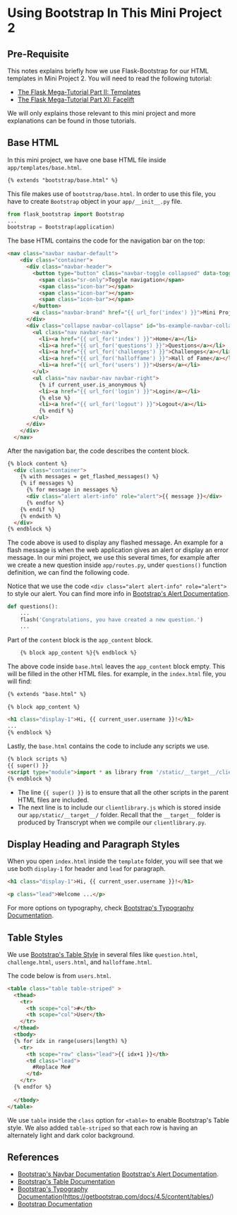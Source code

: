 # Using Bootstrap In This Mini Project 2

## Pre-Requisite

This notes explains briefly how we use Flask-Bootstrap for our HTML templates in Mini Project 2.  You will need to read the following tutorial:
- [The Flask Mega-Tutorial Part II: Templates](https://blog.miguelgrinberg.com/post/the-flask-mega-tutorial-part-ii-templates)
- [The Flask Mega-Tutorial Part XI: Facelift](https://blog.miguelgrinberg.com/post/the-flask-mega-tutorial-part-xi-facelift)

We will only explains those relevant to this mini project and more explanations can be found in those tutorials.

## Base HTML

In this mini project, we have one base HTML file inside `app/templates/base.html`. 

```html
{% extends "bootstrap/base.html" %}
```

This file makes use of `bootstrap/base.html`. In order to use this file, you have to create `Bootstrap` object in your `app/__init__.py` file.

```python
from flask_bootstrap import Bootstrap 
...
bootstrap = Bootstrap(application)
```

The base HTML contains the code for the navigation bar on the top:

```html
<nav class="navbar navbar-default">
    <div class="container">
      <div class="navbar-header">
        <button type="button" class="navbar-toggle collapsed" data-toggle="collapse" data-target="#bs-example-navbar-collapse-1" aria-expanded="false">
          <span class="sr-only">Toggle navigation</span>
          <span class="icon-bar"></span>
          <span class="icon-bar"></span>
          <span class="icon-bar"></span>
        </button>
        <a class="navbar-brand" href="{{ url_for('index') }}">Mini Project 2</a>
      </div>
      <div class="collapse navbar-collapse" id="bs-example-navbar-collapse-1">
        <ul class="nav navbar-nav">
          <li><a href="{{ url_for('index') }}">Home</a></li>
          <li><a href="{{ url_for('questions') }}">Questions</a></li>
          <li><a href="{{ url_for('challenges') }}">Challenges</a></li>
          <li><a href="{{ url_for('halloffame') }}">Hall of Fame</a></li>
          <li><a href="{{ url_for('users') }}">Users</a></li>
        </ul>
        <ul class="nav navbar-nav navbar-right">
          {% if current_user.is_anonymous %}
          <li><a href="{{ url_for('login') }}">Login</a></li>
          {% else %}
          <li><a href="{{ url_for('logout') }}">Logout</a></li>
          {% endif %}
        </ul>
      </div>
    </div>
  </nav>
```

After the navigation bar, the code describes the content block.

```html
{% block content %}
  <div class="container">
    {% with messages = get_flashed_messages() %}
    {% if messages %}
      {% for message in messages %}
      <div class="alert alert-info" role="alert">{{ message }}</div>
      {% endfor %}
    {% endif %}
    {% endwith %}
  </div>
{% endblock %}
```

The code above is used to display any flashed message. An example for a flash message is when the web application gives an alert or display an error message. In our mini project, we use this several times, for example after we create a new question inside `app/routes.py`, under `questions()` function definition, we can find the following code.

Notice that we use the code `<div class="alert alert-info" role="alert">` to style our alert. You can find more info in [Bootstrap's Alert Documentation](https://getbootstrap.com/docs/4.5/components/alerts/).

```python
def questions():
    ...
    flash('Congratulations, you have created a new question.')
    ...
```

Part of the `content` block is the `app_content` block.

```html
    {% block app_content %}{% endblock %}
```

The above code inside `base.html` leaves the `app_content` block empty. This will be filled in the other HTML files. for example, in the `index.html` file, you will find:

```html
{% extends "base.html" %}

{% block app_content %}

<h1 class="display-1">Hi, {{ current_user.username }}!</h1>
...
{% endblock %}
```

Lastly, the `base.html` contains the code to include any scripts we use.

```html
{% block scripts %}
{{ super() }}
<script type="module">import * as library from '/static/__target__/clientlibrary.js'; window.library = library;</script>
{% endblock %}
```
- The line `{{ super() }}` is to ensure that all the other scripts in the parent HTML files are included.
- The next line is to include our `clientlibrary.js` which is stored inside our `app/static/__target__/` folder. Recall that the `__target__` folder is produced by Transcrypt when we compile our `clientlibrary.py`.

## Display Heading and Paragraph Styles

When you open `index.html` inside the `template` folder, you will see that we use both `display-1` for header and `lead` for paragraph. 

```html
<h1 class="display-1">Hi, {{ current_user.username }}!</h1>

<p class="lead">Welcome ...</p>
```

For more options on typography, check [Bootstrap's Typography Documentation](https://getbootstrap.com/docs/4.5/content/typography/). 

## Table Styles

We use [Bootstrap's Table Style](https://getbootstrap.com/docs/4.5/content/tables/) in several files like `question.html`, `challenge.html`, `users.html`, and `halloffame.html`. 

The code below is from `users.html`.

```html
<table class="table table-striped" >
  <thead>
    <tr>
      <th scope="col">#</th>
      <th scope="col">User</th>
    </tr>
  </thead>
  <tbody>
  {% for idx in range(users|length) %}
  	<tr>
      <th scope="row" class="lead">{{ idx+1 }}</th>
      <td class="lead">
      	#Replace Me#
      </td>
    </tr>
  {% endfor %}
  
  </tbody>
</table>
```

We use `table` inside the `class` option for `<table>` to enable Bootstrap's Table style. We also added `table-striped` so that each row is having an alternately light and dark color background. 



## References

- [Bootstrap's Navbar Documentation](https://getbootstrap.com/docs/4.5/components/navbar/)
[Bootstrap's Alert Documentation](https://getbootstrap.com/docs/4.5/components/alerts/).
- [Bootstrap's Table Documentation](https://getbootstrap.com/docs/4.5/content/tables/)
- [Bootstrap's Typography Documentation](https://getbootstrap.com/docs/4.5/content/typography/)(https://getbootstrap.com/docs/4.5/content/tables/)
- [Bootstrap Documentation](https://getbootstrap.com/docs/4.5/getting-started/introduction/)

